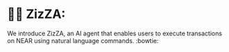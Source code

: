 # :bride_with_veil: ZizZA:
We introduce ZizZA, an AI agent that enables users to execute transactions on NEAR using natural language commands.
:bowtie:

